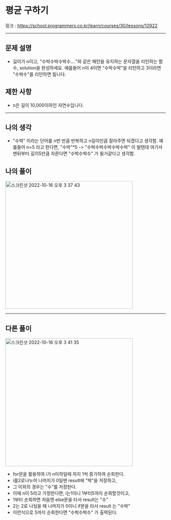 # 평균 구하기

링크 : https://school.programmers.co.kr/learn/courses/30/lessons/12922

---

## 문제 설명

- 길이가 n이고, "수박수박수박수...."와 같은 패턴을 유지하는 문자열을 리턴하는 함수, solution을 완성하세요. 예를들어 n이 4이면 "수박수박"을 리턴하고 3이라면 "수박수"를 리턴하면 됩니다.

## 제한 사항

- n은 길이 10,000이하인 자연수입니다.

---

## 나의 생각

- "수박" 이라는 단어를 n번 만큼 반복하고 n길이만큼 잘라주면 되겠다고 생각함. 예를들어 n=5 라고 한다면, "수박"\*5 -> "수박수박수박수박수박" 이 될텐데 여기서 맨뒤부터 길이5만큼 자른다면 "수박수박수" 가 될거같다고 생각함.

## 나의 풀이

<img width="400" alt="스크린샷 2022-10-16 오후 3 37 43" src="https://user-images.githubusercontent.com/94230809/196021898-aa74b6a6-2fb2-447c-81af-35fb30b9b4d1.png">

---

## 다른 풀이

<img width="400" alt="스크린샷 2022-10-16 오후 3 41 35" src="https://user-images.githubusercontent.com/94230809/196022020-b1db723b-c718-47c9-bb8c-850722787c9d.png">

- for문을 활용하여 i가 n이하일때 까지 1씩 증가하여 순회한다.
- i를2로나누어 나머지가 0일땐 result에 "박"을 저장하고,
- 그 이외의 경우는 "수"를 저장한다.
- 이때 n이 5라고 가정한다면, i는1이니 1부터5까지 순회할것이고,
- 1부터 순회하면 처음엔 else문을 타서 result는 "수"
- 2는 2로 나눴을 때 나머지가 0이니 if문을 타서 result 는 "수박"
- 이런식으로 5까지 순회한다면 "수박수박수" 가 출력된다.
